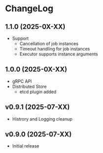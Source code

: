 # ChangeLog

## 1.1.0 (2025-0X-XX)
- Support 
  - Cancellation of job instances
  - Timeout handling for job instances
  - Executor supports instance arguments

## 1.0.0 (2025-0X-XX)
- gRPC API
- Distributed Store
  - etcd plugin added

## v0.9.1 (2025-07-XX)
- Histrory and Logging cleanup

## v0.9.0 (2025-07-XX)
- Initial release
